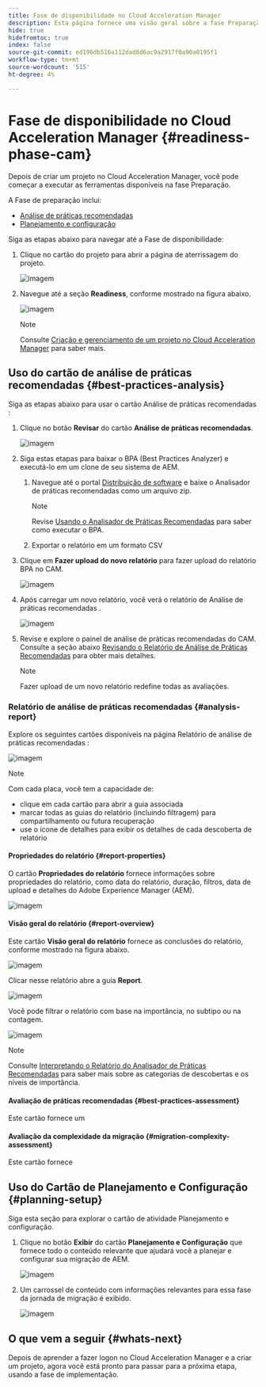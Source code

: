 ```yaml
---
title: Fase de disponibilidade no Cloud Acceleration Manager
description: Esta página fornece uma visão geral sobre a fase Preparação no Cloud Acceleration Manager.
hide: true
hidefromtoc: true
index: false
source-git-commit: ed196db516a112dad8d6ac9a2917f0a90a0195f1
workflow-type: tm+mt
source-wordcount: '515'
ht-degree: 4%

---
```



# Fase de disponibilidade no Cloud Acceleration Manager {#readiness-phase-cam}

Depois de criar um projeto no Cloud Acceleration Manager, você pode começar a executar as ferramentas disponíveis na fase Preparação.

A Fase de preparação inclui:

* [Análise de práticas recomendadas](#best-practices-analysis)
* [Planejamento e configuração](#planning-setup)

Siga as etapas abaixo para navegar até a Fase de disponibilidade:

1. Clique no cartão do projeto para abrir a página de aterrissagem do projeto.

   ![imagem](/help/move-to-cloud-service/cloud-acceleration-manager/assets/cam-landing1.png)

1. Navegue até a seção **Readiness**, conforme mostrado na figura abaixo.

   ![imagem](/help/move-to-cloud-service/cloud-acceleration-manager/assets/readiness-1.png)

   >[!NOTE]
   >Consulte [Criação e gerenciamento de um projeto no Cloud Acceleration Manager](/help/move-to-cloud-service/cloud-acceleration-manager/using-cam/getting-started-cam.md) para saber mais.

## Uso do cartão de análise de práticas recomendadas {#best-practices-analysis}

Siga as etapas abaixo para usar o cartão Análise de práticas recomendadas :

1. Clique no botão **Revisar** do cartão **Análise de práticas recomendadas**.

   ![imagem](/help/move-to-cloud-service/cloud-acceleration-manager/assets/readiness-2.png)

1. Siga estas etapas para baixar o BPA (Best Practices Analyzer) e executá-lo em um clone de seu sistema de AEM.

   1. Navegue até o portal [Distribuição de software](https://experience.adobe.com/#/downloads/content/software-distribution/en/aemcloud.html) e baixe o Analisador de práticas recomendadas como um arquivo zip.

      >[!NOTE]
      >Revise [Usando o Analisador de Práticas Recomendadas](https://experienceleague.adobe.com/docs/experience-manager-cloud-service/moving/cloud-migration/best-practices-analyzer/using-best-practices-analyzer.html?lang=en#imp-considerations) para saber como executar o BPA.

   1. Exportar o relatório em um formato CSV

1. Clique em **Fazer upload do novo relatório** para fazer upload do relatório BPA no CAM.

   ![imagem](/help/move-to-cloud-service/cloud-acceleration-manager/assets/readiness-3.png)

1. Após carregar um novo relatório, você verá o relatório de Análise de práticas recomendadas .

   ![imagem](/help/move-to-cloud-service/cloud-acceleration-manager/assets/cam-bpareport.png)

1. Revise e explore o painel de análise de práticas recomendadas do CAM. Consulte a seção abaixo [Revisando o Relatório de Análise de Práticas Recomendadas](#analysis-report) para obter mais detalhes.

   >[!NOTE]
   >Fazer upload de um novo relatório redefine todas as avaliações.

### Relatório de análise de práticas recomendadas {#analysis-report}

Explore os seguintes cartões disponíveis na página Relatório de análise de práticas recomendadas :

![imagem](/help/move-to-cloud-service/cloud-acceleration-manager/assets/cam-bpareport.png)

>[!NOTE]
> Com cada placa, você tem a capacidade de:
>* clique em cada cartão para abrir a guia associada
>* marcar todas as guias do relatório (incluindo filtragem) para compartilhamento ou futura recuperação
>* use o ícone de detalhes para exibir os detalhes de cada descoberta de relatório


#### Propriedades do relatório {#report-properties}

O cartão **Propriedades do relatório** fornece informações sobre propriedades do relatório, como data do relatório, duração, filtros, data de upload e detalhes do Adobe Experience Manager (AEM).

![imagem](/help/move-to-cloud-service/cloud-acceleration-manager/assets/report-properties.png)

#### Visão geral do relatório {#report-overview}

Este cartão **Visão geral do relatório** fornece as conclusões do relatório, conforme mostrado na figura abaixo.

![imagem](/help/move-to-cloud-service/cloud-acceleration-manager/assets/report-overview.png)

Clicar nesse relatório abre a guia **Report**.

![imagem](/help/move-to-cloud-service/cloud-acceleration-manager/assets/report-overview2.png)

Você pode filtrar o relatório com base na importância, no subtipo ou na contagem.

![imagem](/help/move-to-cloud-service/cloud-acceleration-manager/assets/report-overview3.png)

>[!NOTE]
>Consulte [Interpretando o Relatório do Analisador de Práticas Recomendadas](https://experienceleague.adobe.com/docs/experience-manager-cloud-service/moving/cloud-migration/best-practices-analyzer/using-best-practices-analyzer.html?lang=en) para saber mais sobre as categorias de descobertas e os níveis de importância.

#### Avaliação de práticas recomendadas {#best-practices-assessment}

Este cartão fornece um

#### Avaliação da complexidade da migração {#migration-complexity-assessment}

Este cartão fornece


## Uso do Cartão de Planejamento e Configuração {#planning-setup}

Siga esta seção para explorar o cartão de atividade Planejamento e configuração.

1. Clique no botão **Exibir** do cartão **Planejamento e Configuração** que fornece todo o conteúdo relevante que ajudará você a planejar e configurar sua migração de AEM.

   ![imagem](/help/move-to-cloud-service/cloud-acceleration-manager/assets/readiness-4.png)

1. Um carrossel de conteúdo com informações relevantes para essa fase da jornada de migração é exibido.

   ![imagem](/help/move-to-cloud-service/cloud-acceleration-manager/assets/readiness-5.png)

## O que vem a seguir {#whats-next}

Depois de aprender a fazer logon no Cloud Acceleration Manager e a criar um projeto, agora você está pronto para passar para a próxima etapa, usando a fase de implementação.


